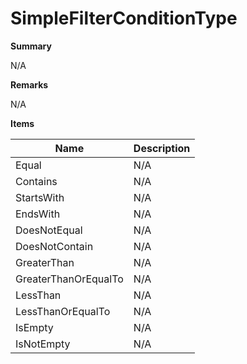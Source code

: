 # SimpleFilterConditionType

**Summary**

N/A

**Remarks**

N/A

**Items**

|Name|Description|
|---|---|
|Equal|N/A|
|Contains|N/A|
|StartsWith|N/A|
|EndsWith|N/A|
|DoesNotEqual|N/A|
|DoesNotContain|N/A|
|GreaterThan|N/A|
|GreaterThanOrEqualTo|N/A|
|LessThan|N/A|
|LessThanOrEqualTo|N/A|
|IsEmpty|N/A|
|IsNotEmpty|N/A|

